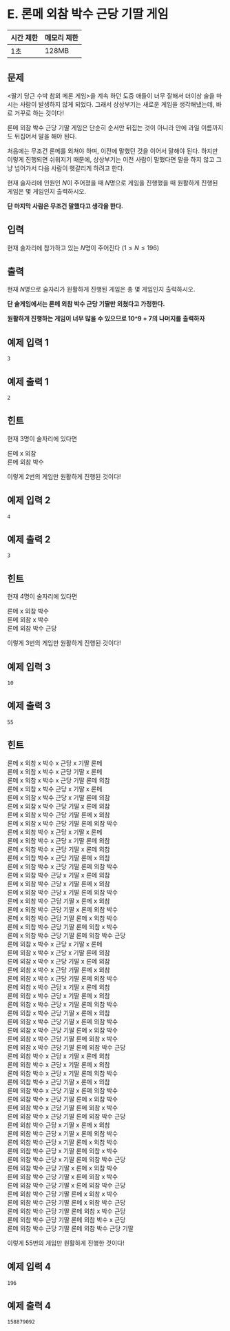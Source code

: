 # E. 론메 외참 박수 근당 기딸 게임

| 시간 제한 | 메모리 제한 |
| --- | --- |
| 1초 | 128MB |

## 문제

<딸기 당근 수박 참외 메론 게임>을 계속 하던 도중 애들이 너무 잘해서 더이상 술을 마시는 사람이 발생하지 않게 되었다. 
그래서 상상부기는 새로운 게임을 생각해냈는데, 바로 거꾸로 하는 것이다!

론메 외참 박수 근당 기딸 게임은 단순히 순서만 뒤집는 것이 아니라 안에 과일 이름까지도 뒤집어서 말을 해야 된다.

처음에는 무조건 론메를 외쳐야 하며, 이전에 말했던 것을 이어서 말해야 된다. 하지만 이렇게 진행되면 쉬워지기 때문에, 상상부기는 이전 사람이 말했다면 말을 하지 않고 그냥 넘어가서 다음 사람이 헷갈리게 하려고 한다.

현재 술자리에 인원인 $N$이 주어졌을 때 $N$명으로 게임을 진행했을 때 원활하게 진행된 게임은 몇 게임인지 출력하시오.

**단 마지막 사람은 무조건 말했다고 생각을 한다.**
## 입력

현재 술자리에 참가하고 있는 $N$명이 주어진다 
$(1 \leq N \leq 196)$

## 출력

현재 $N$명으로 술자리가 원활하게 진행된 게임은 총 몇 게임인지 출력하시오.

**단 술게임에서는 론메 외참 박수 근당 기딸만 외쳤다고 가정한다.**

**원활하게 진행하는 게임이 너무 많을 수 있으므로 10^9 + 7의 나머지를 출력하자** 

## 예제 입력 1

```
3
```

## 예제 출력 1

```
2
```

## 힌트

현재 3명이 술자리에 있다면

론메 x 외참 <br>
론메 외참 박수 <br>

이렇게 2번의 게임만 원활하게 진행된 것이다!

## 예제 입력 2

```
4
```

## 예제 출력 2

```
3
```

## 힌트

현재 4명이 술자리에 있다면

론메 x 외참 박수 <br>
론메 외참 x 박수 <br>
론메 외참 박수 근당 <br>


이렇게 3번의 게임만 원활하게 진행된 것이다!

## 예제 입력 3

```
10
```

## 예제 출력 3

```
55
```

## 힌트


론메 x 외참 x 박수 x 근당 x 기딸 론메 <br>
론메 x 외참 x 박수 x 근당 기딸 x 론메 <br>
론메 x 외참 x 박수 x 근당 기딸 론메 외참 <br>
론메 x 외참 x 박수 근당 x 기딸 x 론메<br>
론메 x 외참 x 박수 근당 x 기딸 론메 외참<br>
론메 x 외참 x 박수 근당 기딸 x 론메 외참<br>
론메 x 외참 x 박수 근당 기딸 론메 x 외참<br>
론메 x 외참 x 박수 근당 기딸 론메 외참 박수<br>
론메 x 외참 박수 x 근당 x 기딸 x 론메<br>
론메 x 외참 박수 x 근당 x 기딸 론메 외참<br>
론메 x 외참 박수 x 근당 기딸 x 론메 외참<br>
론메 x 외참 박수 x 근당 기딸 론메 x 외참<br>
론메 x 외참 박수 x 근당 기딸 론메 외참 박수<br>
론메 x 외참 박수 근당 x 기딸 x 론메 외참<br>
론메 x 외참 박수 근당 x 기딸 론메 x 외참<br>
론메 x 외참 박수 근당 x 기딸 론메 외참 박수<br>
론메 x 외참 박수 근당 기딸 x 론메 x 외참<br>
론메 x 외참 박수 근당 기딸 x 론메 외참 박수<br>
론메 x 외참 박수 근당 기딸 론메 x 외참 박수<br>
론메 x 외참 박수 근당 기딸 론메 외참 x 박수<br>
론메 x 외참 박수 근당 기딸 론메 외참 박수 근당<br>
론메 외참 x 박수 x 근당 x 기딸 x 론메<br>
론메 외참 x 박수 x 근당 x 기딸 론메 외참<br>
론메 외참 x 박수 x 근당 기딸 x 론메 외참<br>
론메 외참 x 박수 x 근당 기딸 론메 x 외참<br>
론메 외참 x 박수 x 근당 기딸 론메 외참 박수<br>
론메 외참 x 박수 근당 x 기딸 x 론메 외참<br>
론메 외참 x 박수 근당 x 기딸 론메 x 외참<br>
론메 외참 x 박수 근당 x 기딸 론메 외참 박수<br>
론메 외참 x 박수 근당 기딸 x 론메 x 외참<br>
론메 외참 x 박수 근당 기딸 x 론메 외참 박수<br>
론메 외참 x 박수 근당 기딸 론메 x 외참 박수<br>
론메 외참 x 박수 근당 기딸 론메 외참 x 박수<br>
론메 외참 x 박수 근당 기딸 론메 외참 박수 근당<br>
론메 외참 박수 x 근당 x 기딸 x 론메 외참<br>
론메 외참 박수 x 근당 x 기딸 론메 x 외참<br>
론메 외참 박수 x 근당 x 기딸 론메 외참 박수<br>
론메 외참 박수 x 근당 기딸 x 론메 x 외참<br>
론메 외참 박수 x 근당 기딸 x 론메 외참 박수<br>
론메 외참 박수 x 근당 기딸 론메 x 외참 박수<br>
론메 외참 박수 x 근당 기딸 론메 외참 x 박수<br>
론메 외참 박수 x 근당 기딸 론메 외참 박수 근당<br>
론메 외참 박수 근당 x 기딸 x 론메 x 외참<br>
론메 외참 박수 근당 x 기딸 x 론메 외참 박수<br>
론메 외참 박수 근당 x 기딸 론메 x 외참 박수<br>
론메 외참 박수 근당 x 기딸 론메 외참 x 박수<br>
론메 외참 박수 근당 x 기딸 론메 외참 박수 근당<br>
론메 외참 박수 근당 기딸 x 론메 x 외참 박수<br>
론메 외참 박수 근당 기딸 x 론메 외참 x 박수<br>
론메 외참 박수 근당 기딸 x 론메 외참 박수 근당<br>
론메 외참 박수 근당 기딸 론메 x 외참 x 박수<br>
론메 외참 박수 근당 기딸 론메 x 외참 박수 근당<br>
론메 외참 박수 근당 기딸 론메 외참 x 박수 근당<br>
론메 외참 박수 근당 기딸 론메 외참 박수 x 근당<br>
론메 외참 박수 근당 기딸 론메 외참 박수 근당 기딸<br>

이렇게 55번의 게임만 원활하게 진행한 것이다!


## 예제 입력 4

```
196
```

## 예제 출력 4

```
158879092
```
